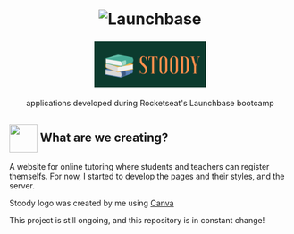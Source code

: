 <h1 align="center">
    <img alt="Launchbase" src="https://storage.googleapis.com/golden-wind/bootcamp-launchbase/logo.png" width="300px" />
</h1>

<h3 align="center">
  <img alt= "Stoody" src= "https://github.com/mjulialobo/Stoody/blob/master/public/assets/logo.PNG" width="200px"/>
</h3>
 <p align="center"> applications developed during Rocketseat's Launchbase bootcamp </P>  
<h2> <img src= "https://img.icons8.com/plasticine/2x/rocket.png" width="50px" height="50px" align="center"/> What are we creating? </h2>

<p> A website for online tutoring where students and teachers can register themselfs. For now, I started to develop the pages and their styles, 
and the server. </p>

<p> Stoody logo was created by me using <a href ="https://www.canva.com/"> Canva </a> </p>

<p>This project is still ongoing, and this repository is in constant change! </p>
